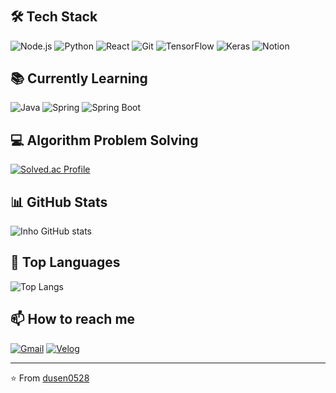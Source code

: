 #  

## 🛠 Tech Stack

![Node.js](https://img.shields.io/badge/Node.js-339933?style=for-the-badge&logo=nodedotjs&logoColor=white)
![Python](https://img.shields.io/badge/Python-3776AB?style=for-the-badge&logo=python&logoColor=white)
![React](https://img.shields.io/badge/React-20232A?style=for-the-badge&logo=react&logoColor=61DAFB)
![Git](https://img.shields.io/badge/Git-F05032?style=for-the-badge&logo=git&logoColor=white)
![TensorFlow](https://img.shields.io/badge/TensorFlow-FF6F00?style=for-the-badge&logo=tensorflow&logoColor=white)
![Keras](https://img.shields.io/badge/Keras-D00000?style=for-the-badge&logo=Keras&logoColor=white)
![Notion](https://img.shields.io/badge/Notion-000000?style=for-the-badge&logo=notion&logoColor=white)

## 📚 Currently Learning

![Java](https://img.shields.io/badge/Java-ED8B00?style=for-the-badge&logo=java&logoColor=white)
![Spring](https://img.shields.io/badge/Spring-6DB33F?style=for-the-badge&logo=spring&logoColor=white)
![Spring Boot](https://img.shields.io/badge/Spring_Boot-F2F4F9?style=for-the-badge&logo=spring-boot)

## 💻 Algorithm Problem Solving

[![Solved.ac Profile](http://mazassumnida.wtf/api/generate_badge?boj=dusen0528)](https://solved.ac/dusen0528)

## 📊 GitHub Stats

![Inho GitHub stats](https://github-readme-stats.vercel.app/api?username=dusen0528&show_icons=true&theme=highcontrast)
## 🌟 Top Languages

![Top Langs](https://github-readme-stats.vercel.app/api/top-langs/?username=dusen0528&layout=compact&theme=radical)

## 📫 How to reach me

[![Gmail](https://img.shields.io/badge/Gmail-D14836?style=for-the-badge&logo=gmail&logoColor=white)](mailto:your.email@example.com)
[![Velog](https://img.shields.io/badge/Velog-20c997?style=for-the-badge&logo=velog&logoColor=white)](https://velog.io/@_inho/posts)

---

⭐️ From [dusen0528](https://github.com/dusen0528)
